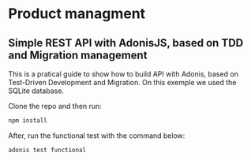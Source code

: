 # Product managment
## Simple REST API with AdonisJS, based on TDD and Migration management

This is a pratical guide to show how to build API with Adonis, based on Test-Driven Development and Migration. On this exemple we used the SQLite database.

Clone the repo and then run:
```bash
npm install
```

After, run the functional test with the command below:
```bash
adonis test functional
```

